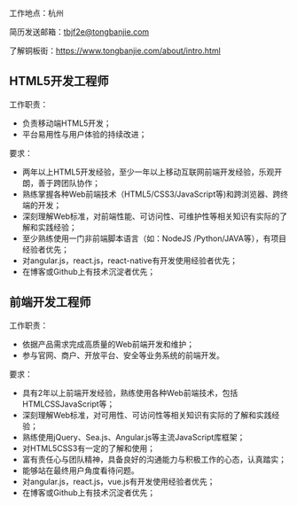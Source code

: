 工作地点：杭州

简历发送邮箱：tbjf2e@tongbanjie.com

了解铜板街：https://www.tongbanjie.com/about/intro.html


## HTML5开发工程师


工作职责：
* 负责移动端HTML5开发；
* 平台易用性与用户体验的持续改进；

要求：
* 两年以上HTML5开发经验，至少一年以上移动互联网前端开发经验，乐观开朗，善于跨团队协作；
* 熟练掌握各种Web前端技术（HTML5/CSS3/JavaScript等)和跨浏览器、跨终端的开发；
* 深刻理解Web标准，对前端性能、可访问性、可维护性等相关知识有实际的了解和实践经验；
* 至少熟练使用一门非前端脚本语言（如：NodeJS /Python/JAVA等），有项目经验者优先；
* 对angular.js，react.js，react-native有开发使用经验者优先；
* 在博客或Github上有技术沉淀者优先；


## 前端开发工程师

工作职责：
* 依据产品需求完成高质量的Web前端开发和维护；
* 参与官网、商户、开放平台、安全等业务系统的前端开发。

要求：
* 具有2年以上前端开发经验，熟练使用各种Web前端技术，包括HTMLCSSJavaScript等； 
* 深刻理解Web标准，对可用性、可访问性等相关知识有实际的了解和实践经验； 
* 熟练使用jQuery、Sea.js、Angular.js等主流JavaScript库框架； 
* 对HTML5CSS3有一定的了解和使用； 
* 富有责任心与团队精神，具备良好的沟通能力与积极工作的心态，认真踏实； 
* 能够站在最终用户角度看待问题。
* 对angular.js，react.js，vue.js有开发使用经验者优先；
* 在博客或Github上有技术沉淀者优先；
